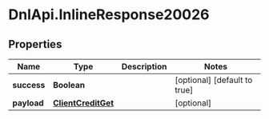 # DnlApi.InlineResponse20026

## Properties
Name | Type | Description | Notes
------------ | ------------- | ------------- | -------------
**success** | **Boolean** |  | [optional] [default to true]
**payload** | [**ClientCreditGet**](ClientCreditGet.md) |  | [optional] 


